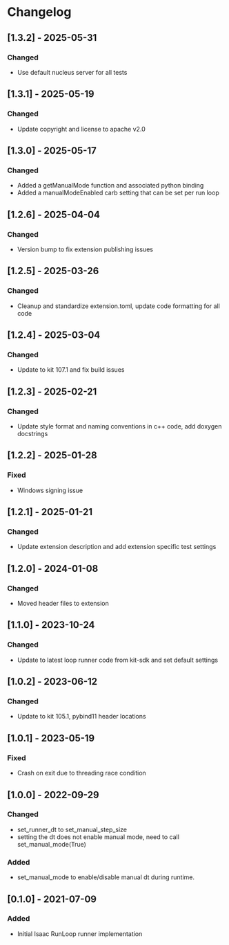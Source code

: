 # Changelog
## [1.3.2] - 2025-05-31
### Changed
- Use default nucleus server for all tests

## [1.3.1] - 2025-05-19
### Changed
- Update copyright and license to apache v2.0

## [1.3.0] - 2025-05-17
### Changed
- Added a getManualMode function and associated python binding
- Added a manualModeEnabled carb setting that can be set per run loop

## [1.2.6] - 2025-04-04
### Changed
- Version bump to fix extension publishing issues

## [1.2.5] - 2025-03-26
### Changed
- Cleanup and standardize extension.toml, update code formatting for all code

## [1.2.4] - 2025-03-04
### Changed
- Update to kit 107.1 and fix build issues

## [1.2.3] - 2025-02-21
### Changed
- Update style format and naming conventions in c++ code, add doxygen docstrings

## [1.2.2] - 2025-01-28
### Fixed
- Windows signing issue

## [1.2.1] - 2025-01-21
### Changed
- Update extension description and add extension specific test settings

## [1.2.0] - 2024-01-08
### Changed
- Moved header files to extension

## [1.1.0] - 2023-10-24
### Changed
- Update to latest loop runner code from kit-sdk and set default settings

## [1.0.2] - 2023-06-12
### Changed
- Update to kit 105.1, pybind11 header locations

## [1.0.1] - 2023-05-19
### Fixed
- Crash on exit due to threading race condition

## [1.0.0] - 2022-09-29
### Changed
-   set_runner_dt to set_manual_step_size
-   setting the dt does not enable manual mode, need to call set_manual_mode(True)

### Added
-   set_manual_mode to enable/disable manual dt during runtime.

## [0.1.0] - 2021-07-09
### Added
-   Initial Isaac RunLoop runner implementation
